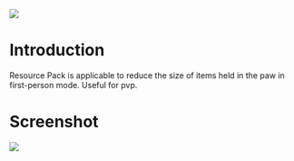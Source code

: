 ![](https://cdn-raw.modrinth.com/data/diez8Ptv/7788ff0971a9bad50e62d122fce6dae98869b373.png)
# Introduction
Resource Pack is applicable to reduce the size of items held in the paw in first-person mode. Useful for pvp. 
# Screenshot
![](https://i.imgur.com/6dC3dbV.png)

